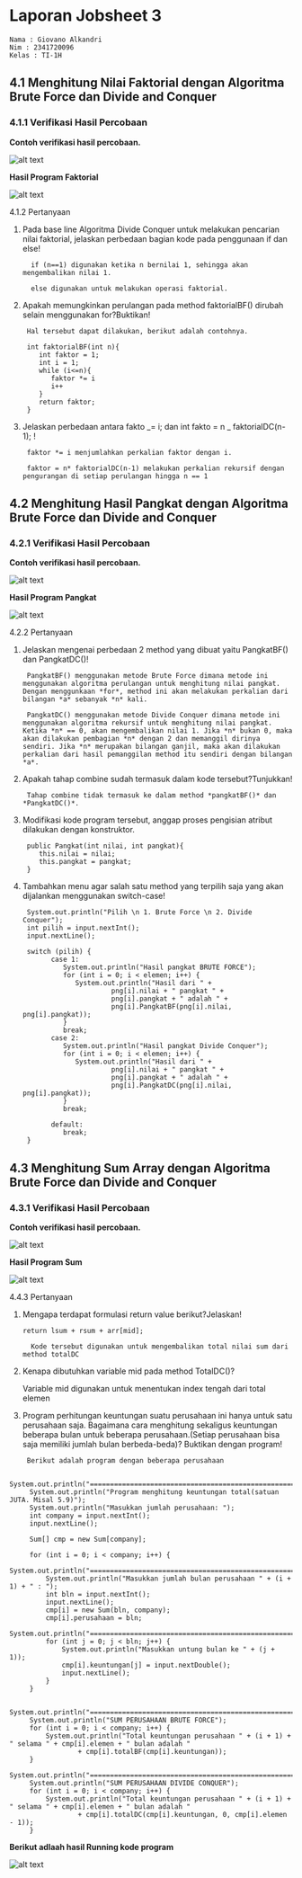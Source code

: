 # Laporan Jobsheet 3

```
Nama : Giovano Alkandri
Nim : 2341720096
Kelas : TI-1H
```

## 4.1 Menghitung Nilai Faktorial dengan Algoritma Brute Force dan Divide and Conquer

### 4.1.1 Verifikasi Hasil Percobaan

**Contoh verifikasi hasil percobaan.**

![alt text](image.png)

**Hasil Program Faktorial**

![alt text](image-1.png)

4.1.2 Pertanyaan

1.  Pada base line Algoritma Divide Conquer untuk melakukan pencarian nilai faktorial, jelaskan perbedaan bagian kode pada penggunaan if dan else!

          if (n==1) digunakan ketika n bernilai 1, sehingga akan mengembalikan nilai 1.

          else digunakan untuk melakukan operasi faktorial.

2.  Apakah memungkinkan perulangan pada method faktorialBF() dirubah selain menggunakan for?Buktikan!

         Hal tersebut dapat dilakukan, berikut adalah contohnya.

         int faktorialBF(int n){
            int faktor = 1;
            int i = 1;
            while (i<=n){
               faktor *= i
               i++
            }
            return faktor;
         }

3.  Jelaskan perbedaan antara fakto _= i; dan int fakto = n _ faktorialDC(n-1); !

         faktor *= i menjumlahkan perkalian faktor dengan i.

         faktor = n* faktorialDC(n-1) melakukan perkalian rekursif dengan pengurangan di setiap perulangan hingga n == 1

## 4.2 Menghitung Hasil Pangkat dengan Algoritma Brute Force dan Divide and Conquer

### 4.2.1 Verifikasi Hasil Percobaan

**Contoh verifikasi hasil percobaan.**

![alt text](image-2.png)

**Hasil Program Pangkat**

![alt text](image-3.png)

4.2.2 Pertanyaan

1.  Jelaskan mengenai perbedaan 2 method yang dibuat yaitu PangkatBF() dan PangkatDC()!

         PangkatBF() menggunakan metode Brute Force dimana metode ini menggunakan algoritma perulangan untuk menghitung nilai pangkat. Dengan menggunkaan *for*, method ini akan melakukan perkalian dari bilangan *a* sebanyak *n* kali.

         PangkatDC() menggunakan metode Divide Conquer dimana metode ini menggunakan algoritma rekursif untuk menghitung nilai pangkat. Ketika *n* == 0, akan mengembalikan nilai 1. Jika *n* bukan 0, maka akan dilakukan pembagian *n* dengan 2 dan memanggil dirinya sendiri. Jika *n* merupakan bilangan ganjil, maka akan dilakukan perkalian dari hasil pemanggilan method itu sendiri dengan bilangan *a*.

2.  Apakah tahap combine sudah termasuk dalam kode tersebut?Tunjukkan!

         Tahap combine tidak termasuk ke dalam method *pangkatBF()* dan *PangkatDC()*.

3.  Modifikasi kode program tersebut, anggap proses pengisian atribut dilakukan dengan konstruktor.

         public Pangkat(int nilai, int pangkat){
            this.nilai = nilai;
            this.pangkat = pangkat;
         }

4.  Tambahkan menu agar salah satu method yang terpilih saja yang akan dijalankan menggunakan switch-case!

         System.out.println("Pilih \n 1. Brute Force \n 2. Divide Conquer");
         int pilih = input.nextInt();
         input.nextLine();

         switch (pilih) {
               case 1:
                  System.out.println("Hasil pangkat BRUTE FORCE");
                  for (int i = 0; i < elemen; i++) {
                     System.out.println("Hasil dari " +
                              png[i].nilai + " pangkat " +
                              png[i].pangkat + " adalah " +
                              png[i].PangkatBF(png[i].nilai, png[i].pangkat));
                  }
                  break;
               case 2:
                  System.out.println("Hasil pangkat Divide Conquer");
                  for (int i = 0; i < elemen; i++) {
                     System.out.println("Hasil dari " +
                              png[i].nilai + " pangkat " +
                              png[i].pangkat + " adalah " +
                              png[i].PangkatDC(png[i].nilai, png[i].pangkat));
                  }
                  break;

               default:
                  break;
         }

## 4.3 Menghitung Sum Array dengan Algoritma Brute Force dan Divide and Conquer

### 4.3.1 Verifikasi Hasil Percobaan

**Contoh verifikasi hasil percobaan.**

![alt text](image-4.png)

**Hasil Program Sum**

![alt text](image-5.png)

4.4.3 Pertanyaan

1.  Mengapa terdapat formulasi return value berikut?Jelaskan!

    `return lsum + rsum + arr[mid];`

          Kode tersebut digunakan untuk mengembalikan total nilai sum dari method totalDC

2.  Kenapa dibutuhkan variable mid pada method TotalDC()?

    Variable mid digunakan untuk menentukan index tengah dari total elemen

3.  Program perhitungan keuntungan suatu perusahaan ini hanya untuk satu perusahaan saja. Bagaimana cara menghitung sekaligus keuntungan beberapa bulan untuk beberapa perusahaan.(Setiap perusahaan bisa saja memiliki jumlah bulan berbeda-beda)? Buktikan dengan program!

         Berikut adalah program dengan beberapa perusahaan

```
     System.out.println("=========================================================");
     System.out.println("Program menghitung keuntungan total(satuan JUTA. Misal 5.9)");
     System.out.println("Masukkan jumlah perusahaan: ");
     int company = input.nextInt();
     input.nextLine();

     Sum[] cmp = new Sum[company];

     for (int i = 0; i < company; i++) {
         System.out.println("=========================================================");
         System.out.println("Masukkan jumlah bulan perusahaan " + (i + 1) + " : ");
         int bln = input.nextInt();
         input.nextLine();
         cmp[i] = new Sum(bln, company);
         cmp[i].perusahaan = bln;
         System.out.println("=========================================================");
         for (int j = 0; j < bln; j++) {
             System.out.println("Masukkan untung bulan ke " + (j + 1));
             cmp[i].keuntungan[j] = input.nextDouble();
             input.nextLine();
         }
     }

     System.out.println("=========================================================");
     System.out.println("SUM PERUSAHAAN BRUTE FORCE");
     for (int i = 0; i < company; i++) {
         System.out.println("Total keuntungan perusahaan " + (i + 1) + " selama " + cmp[i].elemen + " bulan adalah "
                 + cmp[i].totalBF(cmp[i].keuntungan));
     }
     System.out.println("=========================================================");
     System.out.println("SUM PERUSAHAAN DIVIDE CONQUER");
     for (int i = 0; i < company; i++) {
         System.out.println("Total keuntungan perusahaan " + (i + 1) + " selama " + cmp[i].elemen + " bulan adalah "
                 + cmp[i].totalDC(cmp[i].keuntungan, 0, cmp[i].elemen - 1));
     }
```

**Berikut adlaah hasil Running kode program**

![alt text](image-6.png)
